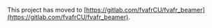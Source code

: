 This project has moved to [https://gitlab.com/fvafrCU/fvafr_beamer](https://gitlab.com/fvafrCU/fvafr_beamer).
